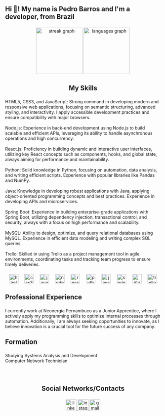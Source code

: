 <h2 align="left">Hi 👋! My name is Pedro Barros and I'm a developer, from Brazil</h2>

###

<div align="center">
  <img src="https://streak-stats.demolab.com?user=pedrin04x&locale=en&mode=daily&theme=dracula&hide_border=false&border_radius=5" height="150" alt="streak graph"  />
  <img src="https://github-readme-stats.vercel.app/api/top-langs?username=pedrin04x&locale=en&hide_title=false&layout=compact&card_width=320&langs_count=5&theme=dracula&hide_border=false" height="150" alt="languages graph"  />
</div>

###

<h2 align="center">My Skills</h2>

###

<p align="left">HTML5, CSS3, and JavaScript: Strong command in developing modern and responsive web applications, focusing on semantic structuring, advanced styling, and interactivity. I apply accessible development practices and ensure compatibility with major browsers.<br><br>Node.js: Experience in back-end development using Node.js to build scalable and efficient APIs, leveraging its ability to handle asynchronous operations and high concurrency.<br><br>React.js: Proficiency in building dynamic and interactive user interfaces, utilizing key React concepts such as components, hooks, and global state, always aiming for performance and maintainability.<br><br>Python: Solid knowledge in Python, focusing on automation, data analysis, and writing efficient scripts. Experience with popular libraries like Pandas and NumPy.<br><br>Java: Knowledge in developing robust applications with Java, applying object-oriented programming concepts and best practices. Experience in developing APIs and microservices.<br><br>Spring Boot: Experience in building enterprise-grade applications with Spring Boot, utilizing dependency injection, transactional control, and security, always with a focus on high performance and scalability.<br><br>MySQL: Ability to design, optimize, and query relational databases using MySQL. Experience in efficient data modeling and writing complex SQL queries.<br><br>Trello: Skilled in using Trello as a project management tool in agile environments, coordinating tasks and tracking team progress to ensure timely deliveries.</p>

###

<div align="center">
  <img src="https://cdn.jsdelivr.net/gh/devicons/devicon/icons/html5/html5-original.svg" height="30" alt="html5 logo"  />
  <img width="12" />
  <img src="https://cdn.jsdelivr.net/gh/devicons/devicon/icons/css3/css3-original.svg" height="30" alt="css3 logo"  />
  <img width="12" />
  <img src="https://cdn.jsdelivr.net/gh/devicons/devicon/icons/javascript/javascript-original.svg" height="30" alt="javascript logo"  />
  <img width="12" />
  <img src="https://cdn.jsdelivr.net/gh/devicons/devicon/icons/nodejs/nodejs-original-wordmark.svg" height="30" alt="nodejs logo"  />
  <img width="12" />
  <img src="https://cdn.jsdelivr.net/gh/devicons/devicon/icons/react/react-original.svg" height="30" alt="react logo"  />
  <img width="12" />
  <img src="https://cdn.jsdelivr.net/gh/devicons/devicon/icons/python/python-original.svg" height="30" alt="python logo"  />
  <img width="12" />
  <img src="https://cdn.jsdelivr.net/gh/devicons/devicon/icons/java/java-original.svg" height="30" alt="java logo"  />
  <img width="12" />
  <img src="https://cdn.jsdelivr.net/gh/devicons/devicon/icons/spring/spring-original.svg" height="30" alt="spring logo"  />
  <img width="12" />
  <img src="https://cdn.jsdelivr.net/gh/devicons/devicon/icons/mysql/mysql-original.svg" height="30" alt="mysql logo"  />
  <img width="12" />
  <img src="https://cdn.jsdelivr.net/gh/devicons/devicon/icons/trello/trello-plain.svg" height="30" alt="trello logo"  />
</div>

###

<h2 align="left">Professional Experience</h2>

###

<p align="left">I currently work at Neonergia Pernambuco as a Junior Apprentice, where I actively apply my programming skills to optimize internal processes through automation. Additionally, I am always seeking opportunities to innovate, as I believe innovation is a crucial tool for the future success of any company.</p>

###

<h2 align="left">Formation</h2>

###

<p align="left">Studying Systems Analysis and Development<br>Computer Network Technician</p>

###

<br clear="both">

###

<h2 align="center">Social Networks/Contacts</h2>

###

<div align="center">
  <a href="https://www.linkedin.com/in/pedro-barros-39996419b/" target="_blank">
    <img src="https://img.shields.io/static/v1?message=LinkedIn&logo=linkedin&label=&color=0077B5&logoColor=white&labelColor=&style=for-the-badge" height="35" alt="linkedin logo"  />
  </a>
  <a href="https://www.instagram.com/pedriin_rb/" target="_blank">
    <img src="https://img.shields.io/static/v1?message=Instagram&logo=instagram&label=&color=E4405F&logoColor=white&labelColor=&style=for-the-badge" height="35" alt="instagram logo"  />
  </a>
  <img src="https://img.shields.io/static/v1?message=Gmail&logo=gmail&label=&color=D14836&logoColor=white&labelColor=&style=for-the-badge" height="35" alt="gmail logo"  />
</div>

###
